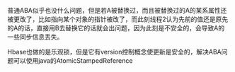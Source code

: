 普通ABA似乎也没什么问题，但是若A被替换过，而且被替换过的A的某系属性还被更改了，比如指向某个对象的指针被改了，而此刻线程2认为先前的值还是原先的A的话，直接用B去替换它的话就会出问题，因为此刻是不安全的，会导致A的一些同步信息丢失。

Hbase也做的是乐观锁，但是它有version控制概念使更新是安全的，解决ABA问题可以使用java的AtomicStampedReference

